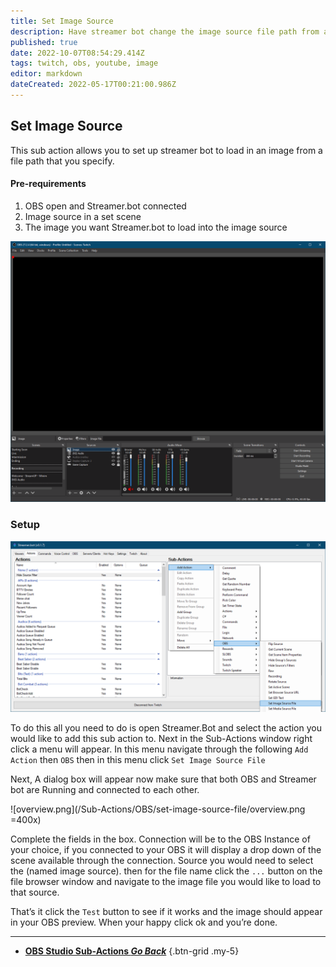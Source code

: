 ```yaml
---
title: Set Image Source
description: Have streamer bot change the image source file path from a directory of choice
published: true
date: 2022-10-07T08:54:29.414Z
tags: twitch, obs, youtube, image
editor: markdown
dateCreated: 2022-05-17T00:21:00.986Z
---
```


## Set Image Source 

This sub action allows you to set up streamer bot to load in an image from a file path that you specify. 


#### Pre-requirements
1.  OBS open and Streamer.bot connected 
2.  Image source in a set scene 
3.  The image you want Streamer.bot to load into the image source 

![obs_1_.png](/set-image-source/obs_1_.png)


### Setup 

![capture.png](/set-image-source/capture.png)

To do this all you need to do is open Streamer.Bot and select the action you would like to add this sub action to. Next in the Sub-Actions window right click a menu will appear. In this menu navigate through the following `Add Action` then `OBS` then in this menu click `Set Image Source File`


Next, A dialog box will appear now make sure that both OBS and Streamer bot are Running and connected to each other. 

![overview.png](/Sub-Actions/OBS/set-image-source-file/overview.png =400x)

Complete the fields in the box. Connection will be to the OBS Instance of your choice, if you connected to your OBS it will display a drop down of the scene available through the connection. Source you would need to select the (named image source). then for the file name click the `...` button on the file browser window and navigate to the image file you would like to load to that source. 

That’s it click the `Test` button to see if it works and the image should appear in your OBS preview.  When your happy click ok and you’re done.  

---

- [<i class="mdi mdi-chevron-left"></i> **OBS Studio Sub-Actions *Go Back***](/en/Sub-Actions/OBS)
{.btn-grid .my-5}